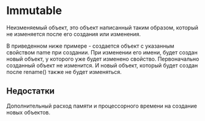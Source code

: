 
# Immutable

Неизменяемый объект, это объект написанный таким образом, который не изменяется после его создания или изменения.

В приведенном ниже примере - создается объект с указанным свойством name при создании. При изменении его имени, будет
создан новый объект, у которого уже будет изменено свойство. Первоначально созданный объект не изменится. И новый
объект, который будет создан после rename() также не будет изменяться.

## Недостатки

Дополнительный расход памяти и процессорного времени на создание новых объектов.
